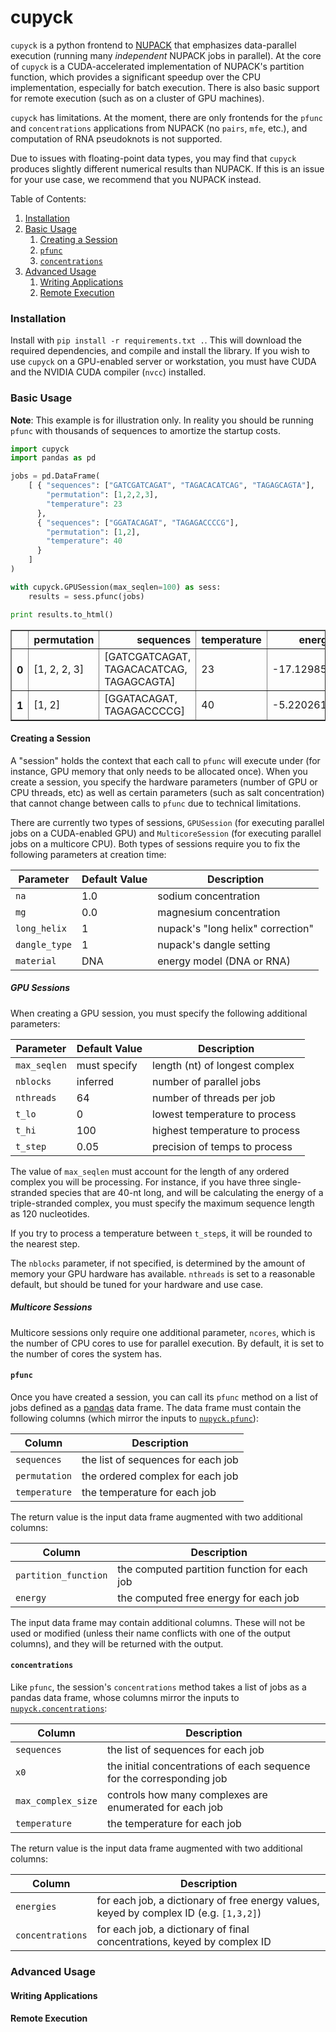 cupyck
======
`cupyck` is a python frontend to [NUPACK](nupack.org) that emphasizes data-parallel
execution (running many *independent* NUPACK jobs in parallel). At the core of `cupyck` is
a CUDA-accelerated implementation of NUPACK's partition function, which provides a significant
speedup over the CPU implementation, especially for batch execution. There is
also basic support for remote execution (such as on a cluster of GPU machines).

`cupyck` has limitations. At the moment, there are only frontends for the
`pfunc` and `concentrations` applications from NUPACK (no `pairs`, `mfe`, etc.),
and computation of RNA pseudoknots is not supported.

Due to issues with floating-point data types, you may find that `cupyck`
produces slightly different numerical results than NUPACK. If this is an issue
for your use case, we recommend that you NUPACK instead.

Table of Contents:
1. [Installation](#installation)
2. [Basic Usage](#basic-usage)
    1. [Creating a Session](#creating-a-session)
    2. [`pfunc`](#pfunc)
    3. [`concentrations`](#concentrations)
3. [Advanced Usage](#advanced-usage)
    1. [Writing Applications](#writing-applications)
    2. [Remote Execution](#remote-execution)

### Installation
Install with `pip install -r requirements.txt .`. This will download the required dependencies, and
compile and install the library. If you wish to use `cupyck` on a GPU-enabled server or workstation,
you must have CUDA and the NVIDIA CUDA compiler (`nvcc`) installed.

### Basic Usage

**Note**: This example is for illustration only. In reality you should be
running `pfunc` with thousands of sequences to amortize the startup costs.
```python
import cupyck
import pandas as pd

jobs = pd.DataFrame(
    [ { "sequences": ["GATCGATCAGAT", "TAGACACATCAG", "TAGAGCAGTA"],
        "permutation": [1,2,2,3],
        "temperature": 23
      },
      { "sequences": ["GGATACAGAT", "TAGAGACCCCG"],
        "permutation": [1,2],
        "temperature": 40
      }
    ]
)

with cupyck.GPUSession(max_seqlen=100) as sess:
    results = sess.pfunc(jobs)

print results.to_html()
```
<table border="1" class="dataframe">
  <thead>
    <tr style="text-align: right;">
      <th></th>
      <th>permutation</th>
      <th>sequences</th>
      <th>temperature</th>
      <th>energy</th>
      <th>partition_function</th>
    </tr>
  </thead>
  <tbody>
    <tr>
      <th>0</th>
      <td>[1, 2, 2, 3]</td>
      <td>[GATCGATCAGAT, TAGACACATCAG, TAGAGCAGTA]</td>
      <td>23</td>
      <td>-17.129853</td>
      <td>4.375900e+12</td>
    </tr>
    <tr>
      <th>1</th>
      <td>[1, 2]</td>
      <td>[GGATACAGAT, TAGAGACCCCG]</td>
      <td>40</td>
      <td>-5.220261</td>
      <td>4.397322e+03</td>
    </tr>
  </tbody>
</table>

#### Creating a Session

A "session" holds the context that each call to `pfunc` will execute under (for
instance, GPU memory that only needs to be allocated once). When you create
a session, you specify the hardware parameters (number of GPU or CPU threads,
etc) as well as certain parameters (such as salt concentration) that cannot
change between calls to `pfunc` due to technical limitations.

There are currently two types of sessions, `GPUSession` (for executing parallel
jobs on a CUDA-enabled GPU) and `MulticoreSession` (for executing parallel jobs
on a multicore CPU). Both types of sessions require you to fix the following
parameters at creation time:

| Parameter    | Default Value | Description                       |
| ---------    | ------------- | --------------------------------- |
| `na`         | 1.0           | sodium concentration              |
| `mg`         | 0.0           | magnesium concentration           |
| `long_helix` | 1             | nupack's "long helix" correction" |
| `dangle_type`| 1             | nupack's dangle setting           |
| `material`   | DNA           | energy model (DNA or RNA)         |

##### GPU Sessions
When creating a GPU session, you must specify the following additional
parameters:

| Parameter    | Default Value | Description                       |
| ---------    | ------------- | --------------------------------- |
| `max_seqlen` | must specify  | length (nt) of longest complex    |
| `nblocks`    | inferred      | number of parallel jobs           |
| `nthreads`   | 64            | number of threads per job         |
| `t_lo`       | 0             | lowest temperature to process     |
| `t_hi`       | 100           | highest temperature to process    |
| `t_step`     | 0.05          | precision of temps to process     |

The value of `max_seqlen` must account for the length of
any ordered complex you will be processing. For instance, if you have three
single-stranded species that are 40-nt long, and will be calculating the energy
of a triple-stranded complex, you must specify the maximum sequence length as
120 nucleotides.

If you try to process a temperature between `t_step`s, it will be rounded to the
nearest step.

The `nblocks` parameter, if not specified, is determined by the amount of memory
your GPU hardware has available. `nthreads` is set to a reasonable default, but
should be tuned for your hardware and use case.

##### Multicore Sessions
Multicore sessions only require one additional parameter, `ncores`, which
is the number of CPU cores to use for parallel execution. By default, it is
set to the number of cores the system has.

#### `pfunc`
Once you have created a session, you can call its `pfunc` method on a list of jobs
defined as a [pandas](https://pandas.pydata.org/) data frame. The data frame
must contain the following columns (which mirror the inputs to 
[`nupyck.pfunc`](https://github.com/uwmisl/nupyck#pfunc)):

| Column        | Description                        |
| ------------- | ---------------------------------- |
| `sequences`   | the list of sequences for each job |
| `permutation` | the ordered complex for each job   |
| `temperature` | the temperature for each job       |

The return value is the input data frame augmented with two additional columns:

| Column               | Description                                  |
| -------------------  | -------------------------------------------- |
| `partition_function` | the computed partition function for each job |
| `energy`             | the computed free energy for each job        |

The input data frame may contain additional columns. These will not be used or modified
(unless their name conflicts with one of the output columns), and they will be returned
with the output.

#### `concentrations`
Like `pfunc`, the session's `concentrations` method takes a list of jobs as a pandas data frame,
whose columns mirror the inputs to [`nupyck.concentrations`](https://github.com/uwmisl/nupyck#concentrations):

| Column             | Description                                                           |
| ------------------ | --------------------------------------------------------------------- |
| `sequences`        | the list of sequences for each job                                    |
| `x0`               | the initial concentrations of each sequence for the corresponding job |
| `max_complex_size` | controls how many complexes are enumerated for each job               |
| `temperature`      | the temperature for each job                                          |

The return value is the input data frame augmented with two additional columns:

| Column           | Description                                                                            |
| ---------------- | -------------------------------------------------------------------------------------- |
| `energies`       | for each job, a dictionary of free energy values, keyed by complex ID (e.g. `[1,3,2]`) |
| `concentrations` | for each job, a dictionary of final concentrations, keyed by complex ID                |

### Advanced Usage

#### Writing Applications

#### Remote Execution
